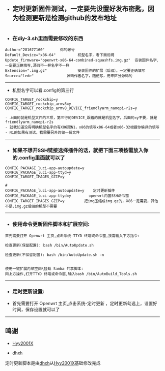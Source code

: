- ## 定时更新固件测试，一定要先设置好发布密匙，因为检测更新是检测github的发布地址
#
- ### 在diy-3.sh里面需要修改的东西
```
Author="281677160"       你的帐号
Default_Device="x86-64"          机型名字，看下面说明
Updete_firmware="openwrt-x86-64-combined-squashfs.img.gz"  安装固件名字,一定要正确填写,源码不一样名字不一样
Extension=".img.gz"              安装固件的扩展（后缀），一定要正确填写
Source="lede"               源码作者名字，随便写，用来区分源码的

```

---
- 机型名字可以看.config的第三行
```
CONFIG_TARGET_rockchip=y
CONFIG_TARGET_rockchip_armv8=y
CONFIG_TARGET_rockchip_armv8_DEVICE_friendlyarm_nanopi-r2s=y

- 上面的就是机型文件的三项，第三行的DEVICE_跟着的就是机型名字，后面的=y不要，就是friendlyarm_nanopi-r2s
- 就我知道没有明确机型名字的有X86跟N1，x86的填写x86-64或者x86-32根据你编译的填写
- N1的如果有测试，我需要另外的做一份文件
```

---

- ### 如果不想开SSH链接选择插件的话，就把下面三项按需放入你的.config里面就可以了
```
CONFIG_PACKAGE_luci-app-autoupdate=y
CONFIG_PACKAGE_luci-app-ttyd=y
CONFIG_TARGET_IMAGES_GZIP=y

#
CONFIG_PACKAGE_luci-app-autoupdate=y    定时更新插件
CONFIG_PACKAGE_luci-app-ttyd=y        openwrt内置SSH命令窗
CONFIG_TARGET_IMAGES_GZIP=y         把img压缩成img.gz的，X86一定需要，其他不是.img.gz后缀的机型不需要
```
---
- ### 使用命令更新固件脚本和扩展空间:
```
首先需要打开 Openwrt 主页,点击系统-TTYD 终端或命令窗,按需输入下方指令:

检查更新(保留配置): bash /bin/AutoUpdate.sh

检查更新(不保留配置): bash /bin/AutoUpdate.sh -n


使用一键扩展内部空间\挂载 Samba 共享脚本:
同上方操作,打开TTYD 终端或命令窗,输入bash /bin/AutoBuild_Tools.sh
```
---
- ### 定时更新设置:
- 首先需要打开 Openwrt 主页,点击系统-定时更新 ，定时更新勾选上，设置好时间，保存设置就可以了


---
## 鸣谢

   - [Hyy2001X](https://github.com/Hyy2001X/AutoBuild-Actions)

   - [dhxh](https://github.com/dhxh/Openwrt-Build)

   定时更新脚本是由[dhxh](https://github.com/dhxh/Openwrt-Build)从[Hyy2001X](https://github.com/Hyy2001X/AutoBuild-Actions)基础修改完成
